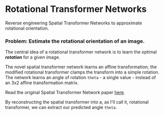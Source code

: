 # Rotational Transformer Networks
Reverse engineering Spatial Transformer Networks to approximate rotational orientation.

### Problem: Estimate the rotational orientation of an image.
The central idea of a rotational transformer network is to learn the optimal ***rotation*** for a given image. 

The novel spatial transformer network learns an affine transformation; the modified rotational transformer clamps the transform into a simple rotation. The network learns an angle of rotation `theta` - a single value - instead of an 3x2 affine transformation matrix. 

Read the original Spatial Transformer Network paper [here](https://arxiv.org/abs/1506.02025). 
  

By reconstructing the spatial transformer into a, as I'll call it, rotational transformer, we can extract our predicted angle `theta`.